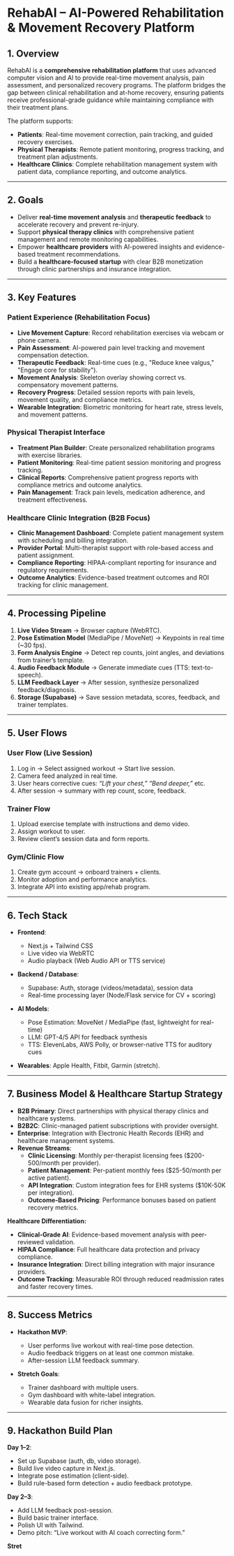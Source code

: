 # RehabAI – AI-Powered Rehabilitation & Movement Recovery Platform

## 1. Overview  
RehabAI is a **comprehensive rehabilitation platform** that uses advanced computer vision and AI to provide real-time movement analysis, pain assessment, and personalized recovery programs. The platform bridges the gap between clinical rehabilitation and at-home recovery, ensuring patients receive professional-grade guidance while maintaining compliance with their treatment plans.

The platform supports:  
- **Patients**: Real-time movement correction, pain tracking, and guided recovery exercises.  
- **Physical Therapists**: Remote patient monitoring, progress tracking, and treatment plan adjustments.  
- **Healthcare Clinics**: Complete rehabilitation management system with patient data, compliance reporting, and outcome analytics.  

---

## 2. Goals  
- Deliver **real-time movement analysis** and **therapeutic feedback** to accelerate recovery and prevent re-injury.  
- Support **physical therapy clinics** with comprehensive patient management and remote monitoring capabilities.  
- Empower **healthcare providers** with AI-powered insights and evidence-based treatment recommendations.  
- Build a **healthcare-focused startup** with clear B2B monetization through clinic partnerships and insurance integration.  

---

## 3. Key Features  

### Patient Experience (Rehabilitation Focus)  
- **Live Movement Capture**: Record rehabilitation exercises via webcam or phone camera.  
- **Pain Assessment**: AI-powered pain level tracking and movement compensation detection.  
- **Therapeutic Feedback**: Real-time cues (e.g., "Reduce knee valgus," "Engage core for stability").  
- **Movement Analysis**: Skeleton overlay showing correct vs. compensatory movement patterns.  
- **Recovery Progress**: Detailed session reports with pain levels, movement quality, and compliance metrics.  
- **Wearable Integration**: Biometric monitoring for heart rate, stress levels, and movement patterns.  

### Physical Therapist Interface  
- **Treatment Plan Builder**: Create personalized rehabilitation programs with exercise libraries.  
- **Patient Monitoring**: Real-time patient session monitoring and progress tracking.  
- **Clinical Reports**: Comprehensive patient progress reports with compliance metrics and outcome analytics.  
- **Pain Management**: Track pain levels, medication adherence, and treatment effectiveness.

### Healthcare Clinic Integration (B2B Focus)  
- **Clinic Management Dashboard**: Complete patient management system with scheduling and billing integration.  
- **Provider Portal**: Multi-therapist support with role-based access and patient assignment.  
- **Compliance Reporting**: HIPAA-compliant reporting for insurance and regulatory requirements.  
- **Outcome Analytics**: Evidence-based treatment outcomes and ROI tracking for clinic management.

---

## 4. Processing Pipeline  

1. **Live Video Stream** → Browser capture (WebRTC).  
2. **Pose Estimation Model** (MediaPipe / MoveNet) → Keypoints in real time (~30 fps).  
3. **Form Analysis Engine** → Detect rep counts, joint angles, and deviations from trainer’s template.  
4. **Audio Feedback Module** → Generate immediate cues (TTS: text-to-speech).  
5. **LLM Feedback Layer** → After session, synthesize personalized feedback/diagnosis.  
6. **Storage (Supabase)** → Save session metadata, scores, feedback, and trainer templates.  

---

## 5. User Flows  

### User Flow (Live Session)  
1. Log in → Select assigned workout → Start live session.  
2. Camera feed analyzed in real time.  
3. User hears corrective cues: *“Lift your chest,” “Bend deeper,”* etc.  
4. After session → summary with rep count, score, feedback.  

### Trainer Flow  
1. Upload exercise template with instructions and demo video.  
2. Assign workout to user.  
3. Review client’s session data and form reports.  

### Gym/Clinic Flow  
1. Create gym account → onboard trainers + clients.  
2. Monitor adoption and performance analytics.  
3. Integrate API into existing app/rehab program.  

---

## 6. Tech Stack  

- **Frontend**:  
  - Next.js + Tailwind CSS  
  - Live video via WebRTC  
  - Audio playback (Web Audio API or TTS service)  

- **Backend / Database**:  
  - Supabase: Auth, storage (videos/metadata), session data  
  - Real-time processing layer (Node/Flask service for CV + scoring)  

- **AI Models**:  
  - Pose Estimation: MoveNet / MediaPipe (fast, lightweight for real-time)  
  - LLM: GPT-4/5 API for feedback synthesis  
  - TTS: ElevenLabs, AWS Polly, or browser-native TTS for auditory cues  

- **Wearables**: Apple Health, Fitbit, Garmin (stretch).  

---

## 7. Business Model & Healthcare Startup Strategy  

- **B2B Primary**: Direct partnerships with physical therapy clinics and healthcare systems.  
- **B2B2C**: Clinic-managed patient subscriptions with provider oversight.  
- **Enterprise**: Integration with Electronic Health Records (EHR) and healthcare management systems.  
- **Revenue Streams**:  
  - **Clinic Licensing**: Monthly per-therapist licensing fees ($200-500/month per provider).  
  - **Patient Management**: Per-patient monthly fees ($25-50/month per active patient).  
  - **API Integration**: Custom integration fees for EHR systems ($10K-50K per integration).  
  - **Outcome-Based Pricing**: Performance bonuses based on patient recovery metrics.  

**Healthcare Differentiation:**  
- **Clinical-Grade AI**: Evidence-based movement analysis with peer-reviewed validation.  
- **HIPAA Compliance**: Full healthcare data protection and privacy compliance.  
- **Insurance Integration**: Direct billing integration with major insurance providers.  
- **Outcome Tracking**: Measurable ROI through reduced readmission rates and faster recovery times.  

---

## 8. Success Metrics  

- **Hackathon MVP**:  
  - User performs live workout with real-time pose detection.  
  - Audio feedback triggers on at least one common mistake.  
  - After-session LLM feedback summary.  

- **Stretch Goals**:  
  - Trainer dashboard with multiple users.  
  - Gym dashboard with white-label integration.  
  - Wearable data fusion for richer insights.  

---

## 9. Hackathon Build Plan  

**Day 1–2**:  
- Set up Supabase (auth, db, video storage).  
- Build live video capture in Next.js.  
- Integrate pose estimation (client-side).  
- Build rule-based form detection + audio feedback prototype.  

**Day 2–3**:  
- Add LLM feedback post-session.  
- Build basic trainer interface.  
- Polish UI with Tailwind.  
- Demo pitch: “Live workout with AI coach correcting form.”  

**Stret**
